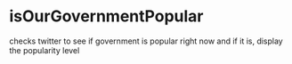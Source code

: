 # isOurGovernmentPopular
checks twitter to see if government is popular right now and if it is, display the popularity level
